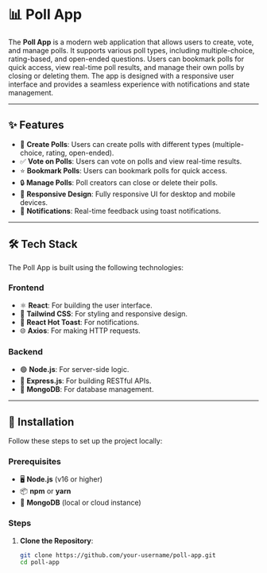 # 📊 Poll App

The **Poll App** is a modern web application that allows users to create, vote, and manage polls. It supports various poll types, including multiple-choice, rating-based, and open-ended questions. Users can bookmark polls for quick access, view real-time poll results, and manage their own polls by closing or deleting them. The app is designed with a responsive user interface and provides a seamless experience with notifications and state management.

---

## ✨ Features

- 📝 **Create Polls**: Users can create polls with different types (multiple-choice, rating, open-ended).
- ✅ **Vote on Polls**: Users can vote on polls and view real-time results.
- ⭐ **Bookmark Polls**: Users can bookmark polls for quick access.
- 🔒 **Manage Polls**: Poll creators can close or delete their polls.
- 📱 **Responsive Design**: Fully responsive UI for desktop and mobile devices.
- 🔔 **Notifications**: Real-time feedback using toast notifications.

---

## 🛠️ Tech Stack

The Poll App is built using the following technologies:

### Frontend
- ⚛️ **React**: For building the user interface.
- 🎨 **Tailwind CSS**: For styling and responsive design.
- 🔔 **React Hot Toast**: For notifications.
- 🌐 **Axios**: For making HTTP requests.

### Backend
- 🟢 **Node.js**: For server-side logic.
- 🚀 **Express.js**: For building RESTful APIs.
- 🍃 **MongoDB**: For database management.

---

## 🚀 Installation

Follow these steps to set up the project locally:

### Prerequisites

- 🖥️ **Node.js** (v16 or higher)
- 📦 **npm** or **yarn**
- 🍃 **MongoDB** (local or cloud instance)

### Steps

1. **Clone the Repository**:
   ```bash
   git clone https://github.com/your-username/poll-app.git
   cd poll-app
